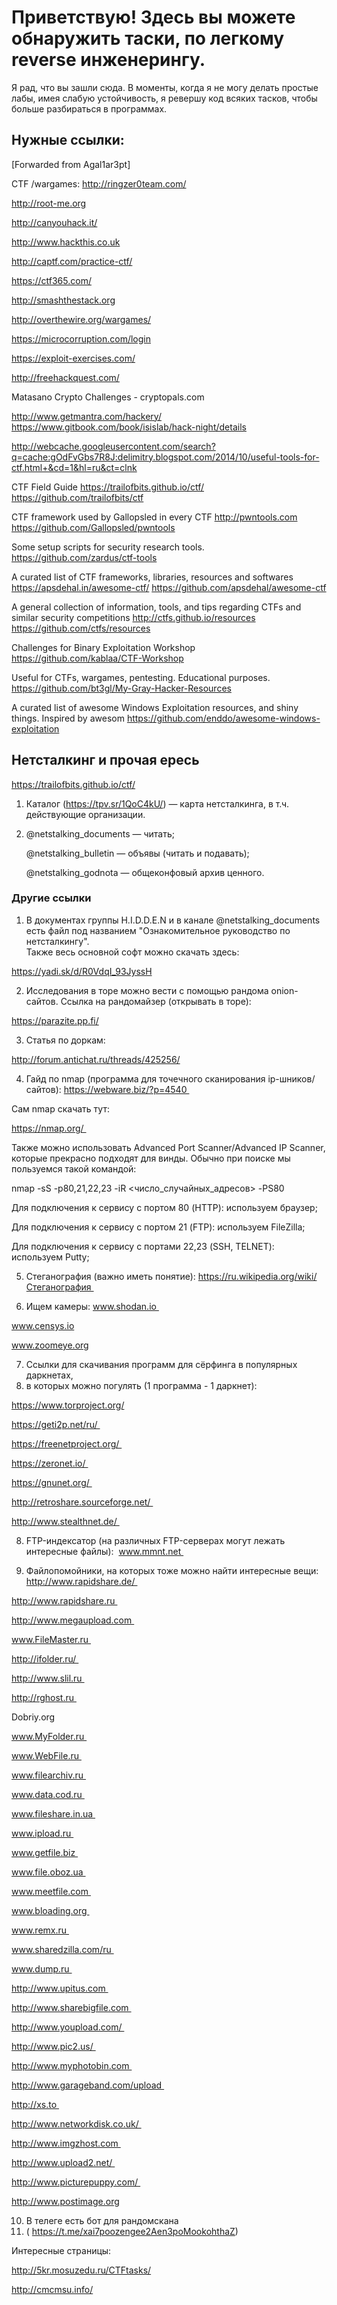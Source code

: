 # Приветствую! Здесь вы можете обнаружить таски, по легкому reverse инженерингу.

Я рад, что вы зашли сюда. В моменты, когда я не могу делать простые лабы, имея
слабую устойчивость, я ревершу код всяких тасков, чтобы больше разбираться в
программах.

## Нужные ссылки:

[Forwarded from Agal1ar3pt]

CTF /wargames:
http://ringzer0team.com/

http://root-me.org

http://canyouhack.it/

http://www.hackthis.co.uk

http://captf.com/practice-ctf/

https://ctf365.com/

http://smashthestack.org

http://overthewire.org/wargames/

https://microcorruption.com/login

https://exploit-exercises.com/

http://freehackquest.com/

Matasano Crypto Challenges - cryptopals.com


http://www.getmantra.com/hackery/
https://www.gitbook.com/book/isislab/hack-night/details


http://webcache.googleusercontent.com/search?q=cache:gOdFvGbs7R8J:delimitry.blogspot.com/2014/10/useful-tools-for-ctf.html+&cd=1&hl=ru&ct=clnk


CTF Field Guide https://trailofbits.github.io/ctf/
https://github.com/trailofbits/ctf

CTF framework used by Gallopsled in every CTF
http://pwntools.com
https://github.com/Gallopsled/pwntools

Some setup scripts for security research tools.
https://github.com/zardus/ctf-tools

A curated list of CTF frameworks, libraries, resources and softwares
https://apsdehal.in/awesome-ctf/
https://github.com/apsdehal/awesome-ctf

A general collection of information, tools, and tips regarding CTFs and similar security competitions http://ctfs.github.io/resources
https://github.com/ctfs/resources

Challenges for Binary Exploitation Workshop
https://github.com/kablaa/CTF-Workshop

Useful for CTFs, wargames, pentesting. Educational purposes.
https://github.com/bt3gl/My-Gray-Hacker-Resources

A curated list of awesome Windows Exploitation resources, and shiny things. Inspired by awesom
https://github.com/enddo/awesome-windows-exploitation
    
## Нетсталкинг и прочая ересь
https://trailofbits.github.io/ctf/
1. Каталог (https://tpv.sr/1QoC4kU/) — карта нетсталкинга, 
в т.ч. действующие организации.
2. @netstalking_documents — читать;

    @netstalking_bulletin — объявы (читать и подавать);
    
    @netstalking_godnota — общеконфовый архив ценного.
    
### Другие ссылки
1. В документах группы H.I.D.D.E.N и в канале @netstalking_documents есть файл 
под названием "Ознакомительное руководство по нетсталкингу".  
Также весь основной софт можно скачать здесь: 

https://yadi.sk/d/R0VdqI_93JyssH

2. Исследования в торе можно вести с помощью рандома onion-сайтов. 
Ссылка на рандомайзер (открывать в торе):

https://parazite.pp.fi/

3. Статья по доркам:

http://forum.antichat.ru/threads/425256/

4. Гайд по nmap (программа для точечного сканирования ip-шников/сайтов):
https://webware.biz/?p=4540 

Сам nmap скачать тут:

https://nmap.org/ 

Также можно использовать Advanced Port Scanner/Advanced IP 
Scanner, которые прекрасно подходят для винды. Обычно при поиске мы пользуемся 
такой командой: 

nmap -sS -p80,21,22,23 -iR <число_случайных_адресов> -PS80 

Для подключения к сервису с портом 80 (HTTP): используем браузер;

Для подключения к сервису с портом 21 (FTP): используем FileZilla;

Для подключения к сервису с портами 22,23 (SSH, TELNET): используем Putty;

5. Стеганография (важно иметь понятие):
https://ru.wikipedia.org/wiki/Стеганография 

6. Ищем камеры:
www.shodan.io 

www.censys.io

www.zoomeye.org

7. Ссылки для скачивания программ для сёрфинга в популярных даркнетах, 
8. в которых можно погулять (1 программа - 1 даркнет): 

https://www.torproject.org/

https://geti2p.net/ru/ 

https://freenetproject.org/ 

https://zeronet.io/ 

https://gnunet.org/ 

http://retroshare.sourceforge.net/ 

http://www.stealthnet.de/ 


8. FTP-индексатор (на различных FTP-серверах могут лежать интересные файлы): 
www.mmnt.net 

9. Файлопомойники, на которых тоже можно найти интересные вещи: 
http://www.rapidshare.de/ 

http://www.rapidshare.ru 

http://www.megaupload.com 

www.FileMaster.ru 

http://ifolder.ru/ 

http://www.slil.ru 

http://rghost.ru 

Dobriy.org 

www.MyFolder.ru 

www.WebFile.ru 

www.filearchiv.ru 

www.data.cod.ru 

www.fileshare.in.ua 

www.ipload.ru 

www.getfile.biz 

www.file.oboz.ua 

www.meetfile.com 

www.bloading.org 

www.remx.ru 

www.sharedzilla.com/ru 

www.dump.ru 

http://www.upitus.com 

http://www.sharebigfile.com 

http://www.youpload.com/ 

http://www.pic2.us/ 

http://www.myphotobin.com 

http://www.garageband.com/upload 

http://xs.to 

http://www.networkdisk.co.uk/ 

http://www.imgzhost.com 

http://www.upload2.net/ 

http://www.picturepuppy.com/ 

http://www.postimage.org

10. В телеге есть бот для рандомскана 
11. ( https://t.me/xai7poozengee2Aen3poMookohthaZ) 


Интересные страницы:

http://5kr.mosuzedu.ru/CTFtasks/

http://cmcmsu.info/

